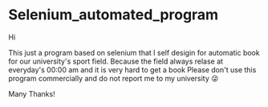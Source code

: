 # Selenium_automated_program
Hi 

This just a program based on selenium that I self desigin for automatic book for our university's sport field.
Because the field always relase at everyday's 00:00 am and it is very hard to get a book
Please don't use this program commercially and do not report me to my university :stuck_out_tongue_winking_eye:

Many Thanks!

